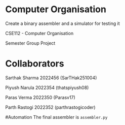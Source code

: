 
# Computer Organisation
Create a binary assembler and a simulator for testing it

CSE112 - Computer Organisation

Semester Group Project

# Collaborators
Sarthak Sharma 2022456 (SarTHak251004)

Piyush Narula 2022354 (thatspiyush08)

Paras Verma 2022350 (Parasv17)

Parth Rastogi 2022352 (parthrastogicoder)

#Automation
The final assembler is `assembler.py`
